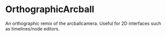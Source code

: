 # OrthographicArcball
An orthographic remix of the arcballcamera. Useful for 2D interfaces such as timelines/node editors.

